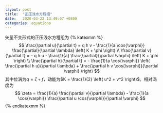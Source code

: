 ```yaml
---
layout: post
title:  "正压浅水方程组"
date:   2020-03-22 13:49:07 +0800
categories: equations
---
```


矢量不变形式的正压浅水方程组为
{% katexmm %}
$$
\frac{\partial u}{\partial t} = q h v - \frac{1}{a \cos{\varphi}} \frac{\partial}{\partial \lambda} \left( K + \phi \right) \\
\frac{\partial v}{\partial t} = - q h u - \frac{1}{a} \frac{\partial}{\partial \varphi} \left( K + \phi \right) \\
\frac{\partial h}{\partial t} = - \frac{1}{a \cos{\varphi}} \left( \frac{\partial h u}{\partial \lambda} + \frac{\partial h v \cos{\varphi}}{\partial \varphi} \right)
$$
其中位涡为$q = \zeta + f$，动能为$K = \frac{1}{2} \left( u^2 + v^2 \right)$，相对涡度为
$$
\zeta = \frac{1}{a} \frac{\partial v}{\partial \lambda} - \frac{1}{a \cos{\varphi}} \frac{\partial u \cos{\varphi}}{\partial \varphi}
$$
{% endkatexmm %}

